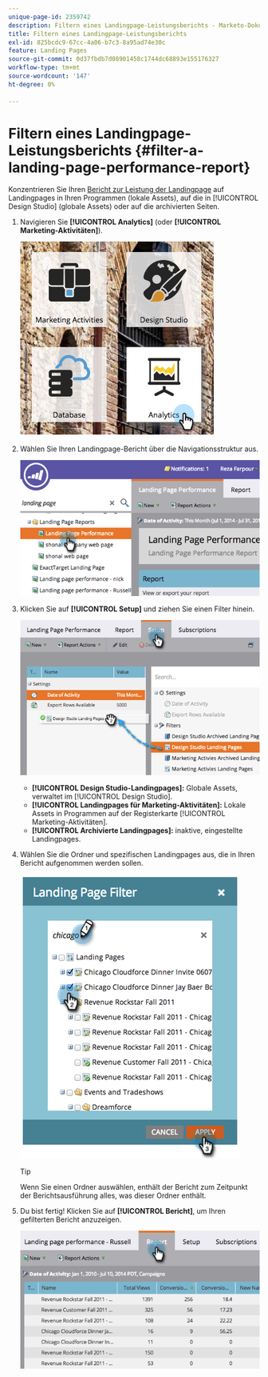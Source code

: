 ```yaml
---
unique-page-id: 2359742
description: Filtern eines Landingpage-Leistungsberichts - Marketo-Dokumente - Produktdokumentation
title: Filtern eines Landingpage-Leistungsberichts
exl-id: 825bcdc9-67cc-4a06-b7c3-8a95ad74e30c
feature: Landing Pages
source-git-commit: 0d37fbdb7d08901458c1744dc68893e155176327
workflow-type: tm+mt
source-wordcount: '147'
ht-degree: 0%

---
```


# Filtern eines Landingpage-Leistungsberichts {#filter-a-landing-page-performance-report}

Konzentrieren Sie Ihren [Bericht zur Leistung der Landingpage](/help/marketo/product-docs/demand-generation/landing-pages/understanding-landing-pages/landing-page-performance-report.md) auf Landingpages in Ihren Programmen (lokale Assets), auf die in [!UICONTROL Design Studio] (globale Assets) oder auf die archivierten Seiten.

1. Navigieren Sie **[!UICONTROL Analytics]** (oder **[!UICONTROL Marketing-Aktivitäten]**).

   ![](assets/analyticstile.png)

1. Wählen Sie Ihren Landingpage-Bericht über die Navigationsstruktur aus.

   ![](assets/image2014-9-18-15-3a46-3a6.png)

1. Klicken Sie auf **[!UICONTROL Setup]** und ziehen Sie einen Filter hinein.

   ![](assets/image2014-9-18-15-3a46-3a16.png)

   * **[!UICONTROL Design Studio-Landingpages]:** Globale Assets, verwaltet im [!UICONTROL Design Studio].
   * **[!UICONTROL Landingpages für Marketing-Aktivitäten]:** Lokale Assets in Programmen auf der Registerkarte [!UICONTROL Marketing-Aktivitäten].
   * **[!UICONTROL Archivierte Landingpages]:** inaktive, eingestellte Landingpages.

1. Wählen Sie die Ordner und spezifischen Landingpages aus, die in Ihren Bericht aufgenommen werden sollen.

   ![](assets/image2014-9-18-15-3a46-3a47.png)

   >[!TIP]
   >
   >Wenn Sie einen Ordner auswählen, enthält der Bericht zum Zeitpunkt der Berichtsausführung alles, was dieser Ordner enthält.

1. Du bist fertig! Klicken Sie auf **[!UICONTROL Bericht]**, um Ihren gefilterten Bericht anzuzeigen.

   ![](assets/image2014-9-18-15-3a47-3a21.png)
